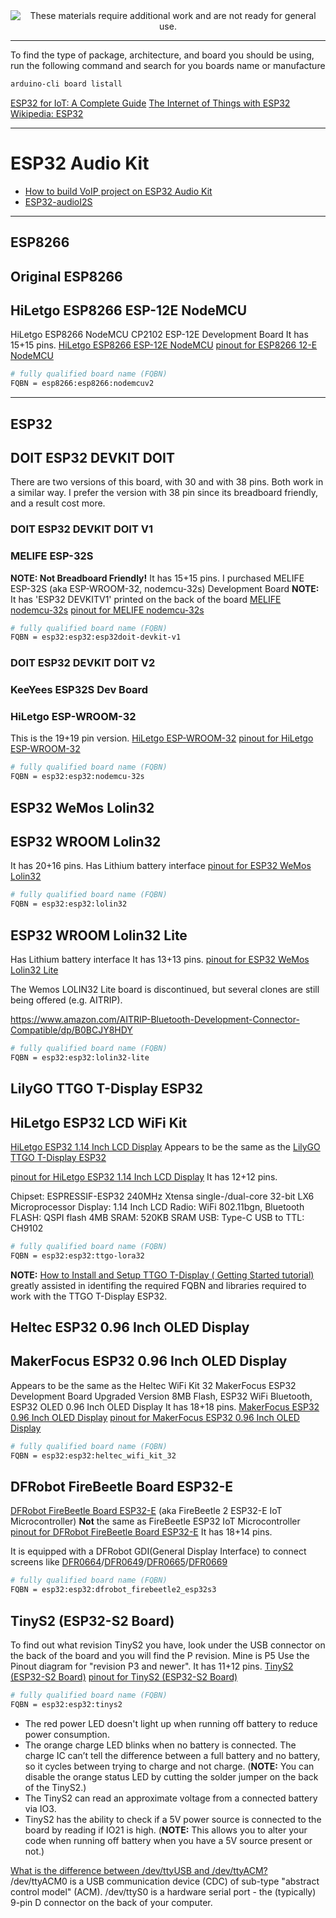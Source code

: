<!--
Maintainer:   jeffskinnerbox@yahoo.com / www.jeffskinnerbox.me
Version:      0.0.0
-->


<div align="center">
<img src="http://www.foxbyrd.com/wp-content/uploads/2018/02/file-4.jpg" title="These materials require additional work and are not ready for general use." align="center">
</div>


-----


To find the type of package, architecture, and board you should be using,
run the following command and search for you boards name or manufacture

```bash
arduino-cli board listall
```


[ESP32 for IoT: A Complete Guide](https://www.nabto.com/guide-to-iot-esp-32/)
[The Internet of Things with ESP32](http://esp32.net/)
[Wikipedia: ESP32](https://en.wikipedia.org/wiki/ESP32)



---------



# ESP32 Audio Kit
* [How to build VoIP project on ESP32 Audio Kit](https://www.youtube.com/watch?v=2eKuLPoECL0)
* [ESP32-audioI2S](https://github.com/schreibfaul1/ESP32-audioI2S)



---------





## ESP8266

## Original ESP8266

## HiLetgo ESP8266 ESP-12E NodeMCU
HiLetgo ESP8266 NodeMCU CP2102 ESP-12E Development Board
It has 15+15 pins.
[HiLetgo ESP8266 ESP-12E NodeMCU][18]
[pinout for ESP8266 12-E NodeMCU][20]

```bash
# fully qualified board name (FQBN)
FQBN = esp8266:esp8266:nodemcuv2
```



---------



## ESP32

## DOIT ESP32 DEVKIT DOIT
There are two versions of this board, with 30 and with 38 pins.
Both work in a similar way.
I prefer the version with 38 pin since its breadboard friendly, and a result cost more.

### DOIT ESP32 DEVKIT DOIT V1
### MELIFE ESP-32S
**NOTE: Not Breadboard Friendly!**
It has 15+15 pins.
I purchased MELIFE ESP-32S (aka ESP-WROOM-32, nodemcu-32s) Development Board
**NOTE:** It has 'ESP32 DEVKITV1' printed on the back of the board
[MELIFE nodemcu-32s][13]
[pinout for MELIFE nodemcu-32s][13]

```bash
# fully qualified board name (FQBN)
FQBN = esp32:esp32:esp32doit-devkit-v1
```

### DOIT ESP32 DEVKIT DOIT V2
### KeeYees ESP32S Dev Board
### HiLetgo ESP-WROOM-32
This is the 19+19 pin version.
[HiLetgo ESP-WROOM-32][15]
[pinout for HiLetgo ESP-WROOM-32][15]

```bash
# fully qualified board name (FQBN)
FQBN = esp32:esp32:nodemcu-32s
```

## ESP32 WeMos Lolin32
## ESP32 WROOM Lolin32
It has 20+16 pins.
Has Lithium battery interface
[pinout for ESP32 WeMos Lolin32][14]

```bash
# fully qualified board name (FQBN)
FQBN = esp32:esp32:lolin32
```

## ESP32 WROOM Lolin32 Lite
Has Lithium battery interface
It has 13+13 pins.
[pinout for ESP32 WeMos Lolin32 Lite][12]

The Wemos LOLIN32 Lite board is discontinued, but several clones are still being offered
(e.g. AITRIP).

https://www.amazon.com/AITRIP-Bluetooth-Development-Connector-Compatible/dp/B0BCJY8HDY

```bash
# fully qualified board name (FQBN)
FQBN = esp32:esp32:lolin32-lite
```

## LilyGO TTGO T-Display ESP32
## HiLetgo ESP32 LCD WiFi Kit
[HiLetgo ESP32 1.14 Inch LCD Display][16]
Appears to be the same as the [LilyGO TTGO T-Display ESP32][21]

[pinout for HiLetgo ESP32 1.14 Inch LCD Display][22]
It has 12+12 pins.

Chipset: ESPRESSIF-ESP32 240MHz Xtensa single-/dual-core 32-bit LX6 Microprocessor
Display: 1.14 Inch LCD
Radio: WiFi 802.11bgn, Bluetooth
FLASH: QSPI flash 4MB
SRAM: 520KB SRAM
USB: Type-C
USB to TTL: CH9102

```bash
# fully qualified board name (FQBN)
FQBN = esp32:esp32:ttgo-lora32
```

**NOTE:** [How to Install and Setup TTGO T-Display ( Getting Started tutorial)](https://www.youtube.com/watch?v=b8254--ibmM)
greatly assisted in identifing the required FQBN and libraries required to work with the TTGO T-Display ESP32.

## Heltec ESP32 0.96 Inch OLED Display
## MakerFocus ESP32 0.96 Inch OLED Display
Appears to be the same as the Heltec WiFi Kit 32
MakerFocus ESP32 Development Board Upgraded Version 8MB Flash, ESP32 WiFi Bluetooth, ESP32 OLED 0.96 Inch OLED Display
It has 18+18 pins.
[MakerFocus ESP32 0.96 Inch OLED Display][17]
[pinout for MakerFocus ESP32 0.96 Inch OLED Display][23]

```bash
# fully qualified board name (FQBN)
FQBN = esp32:esp32:heltec_wifi_kit_32
```

## DFRobot FireBeetle Board ESP32-E
[DFRobot FireBeetle Board ESP32-E][25] (aka FireBeetle 2 ESP32-E IoT Microcontroller)
**Not** the same as FireBeetle ESP32 IoT Microcontroller
[pinout for DFRobot FireBeetle Board ESP32-E][26]
It has 18+14 pins.

It is equipped with a DFRobot GDI(General Display Interface)
to connect screens like [DFR0664][27]/[DFR0649][28]/[DFR0665][29]/[DFR0669][30]

```bash
# fully qualified board name (FQBN)
FQBN = esp32:esp32:dfrobot_firebeetle2_esp32s3
```

## TinyS2 (ESP32-S2 Board)
To find out what revision TinyS2 you have, look under the USB connector on the back of the board and you will find the P revision.
Mine is P5
Use the Pinout diagram for "revision P3 and newer".
It has 11+12 pins.
[TinyS2 (ESP32-S2 Board)][19]
[pinout for TinyS2 (ESP32-S2 Board)][24]

```bash
# fully qualified board name (FQBN)
FQBN = esp32:esp32:tinys2
```

* The red power LED doesn't light up when running off battery to reduce power consumption.
* The orange charge LED blinks when no battery is connected.
The charge IC can’t tell the difference between a full battery and no battery,
so it cycles between trying to charge and not charge.
(**NOTE:** You can disable the orange status LED by cutting the solder jumper on the back of the TinyS2.)
* The TinyS2 can read an approximate voltage from a connected battery via IO3.
* TinyS2 has the ability to check if a 5V power source is connected to the board
by reading if IO21 is high.
(**NOTE:** This allows you to alter your code when running off battery when you have a 5V source present or not.)


[What is the difference between /dev/ttyUSB and /dev/ttyACM?](https://rfc1149.net/blog/2013/03/05/what-is-the-difference-between-devttyusbx-and-devttyacmx/)
/dev/ttyACM0 is a USB communication device (CDC) of sub-type "abstract control model" (ACM).
/dev/ttyS0 is a hardware serial port - the (typically) 9-pin D connector on the back of your computer.




[10]:
[11]:
[12]:https://templates.blakadder.com/wemos_LOLIN32_Lite_v1.html
[13]:https://www.amazon.com/gp/product/B07Q576VWZ
[14]:https://www.mischianti.org/2021/02/21/esp32-wemos-lolin32-high-resolution-pinout-and-specs/
[15]:https://www.amazon.com/gp/product/B0718T232Z
[16]:https://www.amazon.com/dp/B07X1W16QS
[17]:https://www.amazon.com/gp/product/B076KJZ5QM
[18]:https://www.amazon.com/dp/B010N1SPRK
[19]:https://www.amazon.com/dp/B093CJ4V3Y
[20]:https://randomnerdtutorials.com/esp8266-pinout-reference-gpios/
[21]:https://www.amazon.com/LILYGO-T-Display-Arduino-Development-CH9102F/dp/B099MPFJ9M
[22]:hhttp://www.lilygo.cn/prod_view.aspx?TypeId=50062&Id=1400&FId=t3:50062:3
[23]:https://resource.heltec.cn/download/WiFi_Kit_32/WIFI_Kit_32_pinoutDiagram_V2.1.pdf
[24]:https://unexpectedmaker.com/tinys2
[25]:https://www.amazon.com/dp/B08VNY821Y
[26]:https://www.dfrobot.com/product-2195.html

[27]:https://www.dfrobot.com/product-2071.html
[28]:https://www.dfrobot.com/product-2072.html
[29]:https://www.dfrobot.com/product-2106.html
[30]:https://www.dfrobot.com/product-2107.html

